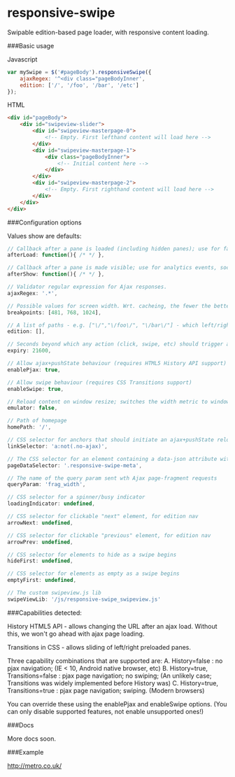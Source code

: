 responsive-swipe
================

Swipable edition-based page loader, with responsive content loading. 

###Basic usage

Javascript
```javascript
var mySwipe = $('#pageBody').responsiveSwipe({
	ajaxRegex: '^<div class="pageBodyInner',
	edition: ['/', '/foo', '/bar', '/etc']
});
```

HTML
```html
<div id="pageBody">
	<div id="swipeview-slider">
		<div id="swipeview-masterpage-0">
			<!-- Empty. First lefthand content will load here -->
		</div>
		<div id="swipeview-masterpage-1">
			<div class="pageBodyInner">
				<!-- Initial content here -->
			</div>
		</div>
		<div id="swipeview-masterpage-2">
			<!-- Empty. First righthand content will load here -->
		</div>
	</div>
</div>
```

###Configuration options

Values show are defaults:
```javascript
// Callback after a pane is loaded (including hidden panes); use for fancy js-managed rendering.
afterLoad: function(){ /* */ },

// Callback after a pane is made visible; use for analytics events, social buttons, etc.
afterShow: function(){ /* */ },

// Validator regular expression for Ajax responses.
ajaxRegex: '.*',

// Possible values for screen width. Wrt. cacheing, the fewer the better.
breakpoints: [481, 768, 1024],

// A list of paths - e.g. ["\/","\/foo\/", "\/bar\/"] - which left/right actions will step through.
edition: [],

// Seconds beyond which any action (click, swipe, etc) should trigger a page reload in order to refresh edition. 21600 secs = 6 hours.
expiry: 21600,

// Allow ajax+pushState behaviour (requires HTML5 History API support)
enablePjax: true,

// Allow swipe behaviour (requires CSS Transitions support)
enableSwipe: true,

// Reload content on window resize; switches the width metric to window- rather than screen-width; for testing only.
emulator: false,

// Path of homepage
homePath: '/',

// CSS selector for anchors that should initiate an ajax+pushState reload.
linkSelector: 'a:not(.no-ajax)',

// The CSS selector for an element containing a data-json attribute with arbitrary data about the page.
pageDataSelector: '.responsive-swipe-meta',

// The name of the query param sent wth Ajax page-fragment requests
queryParam: 'frag_width',

// CSS selector for a spinner/busy indicator
loadingIndicator: undefined,

// CSS selector for clickable "next" element, for edition nav
arrowNext: undefined,

// CSS selector for clickable "previous" element, for edition nav
arrowPrev: undefined,

// CSS selector for elements to hide as a swipe begins
hideFirst: undefined,

// CSS selector for elements as empty as a swipe begins
emptyFirst:	undefined,

// The custom swipeview.js lib
swipeViewLib: '/js/responsive-swipe_swipeview.js'
```

###Capabilities detected:
	
History HTML5 API - allows changing the URL after an ajax load. Without this, we won't go ahead with ajax page loading.

Transitions in CSS - allows sliding of left/right preloaded panes.

Three capability combinations that are supported are:
A. History=false                   : no pjax navigation; (IE < 10, Android native browser, etc)
B. History=true, Transitions=false : pjax page navigation; no swiping; (An unlikely case; Transitions was widely implemented before History was)
C. History=true, Transitions=true  : pjax page navigation; swiping. (Modern browsers)

You can override these using the enablePjax and enableSwipe options. (You can only disable supported features, not enable unsupported ones!)

###Docs

More docs soon. 

###Example

http://metro.co.uk/
